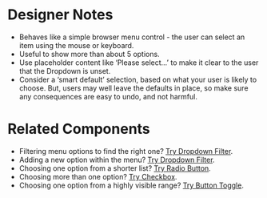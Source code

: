 # Designer Notes
- Behaves like a simple browser menu control - the user can select an item using the mouse or keyboard.
- Useful to show more than about 5 options.
- Use placeholder content like ‘Please select…’ to make it clear to the user that the Dropdown is unset.
- Consider a ‘smart default’ selection, based on what your user is likely to choose. But, users may well leave the defaults in place, so make sure any consequences are easy to undo, and not harmful.

# Related Components
- Filtering menu options to find the right one? [Try Dropdown Filter](/components/dropdown-filter "Dropdown Filter").
- Adding a new option within the menu? [Try Dropdown Filter](/components/dropdown-filter "Dropdown Filter").
- Choosing one option from a shorter list? [Try Radio Button](/components/radio-button "Radio Button").
- Choosing more than one option? [Try Checkbox](/components/checkbox "Checkbox").
- Choosing one option from a highly visible range? [Try Button Toggle](/components/button-toggle "Button Toggle").
